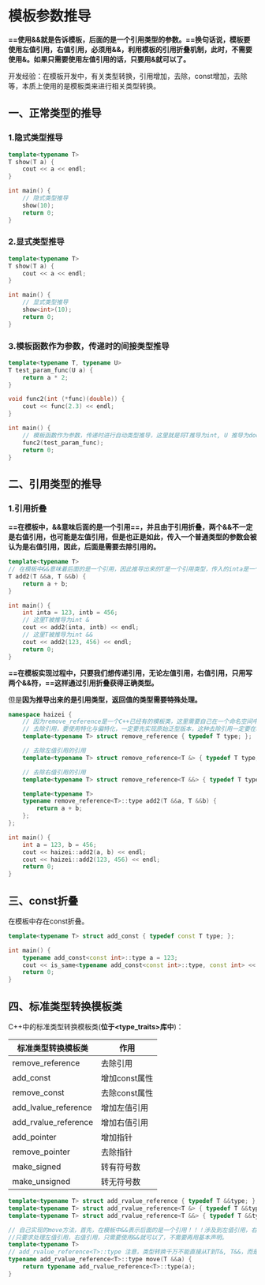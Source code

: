 # 模板参数推导

**==使用&&就是告诉模板，后面的是一个引用类型的参数。==换句话说，模板要使用左值引用，右值引用，必须用&&，利用模板的引用折叠机制，此时，不需要使用&。如果只需要使用左值引用的话，只要用&就可以了。**

开发经验：在模板开发中，有关类型转换，引用增加，去除，const增加，去除等，本质上使用的是模板类来进行相关类型转换。

## 一、正常类型的推导

### 1.隐式类型推导

```c++
template<typename T>
T show(T a) {
    cout << a << endl;
}

int main() {
    // 隐式类型推导
    show(10);
    return 0;
}
```



### 2.显式类型推导

```c++
template<typename T>
T show(T a) {
    cout << a << endl;
}

int main() {
    // 显式类型推导
    show<int>(10);
    return 0;
}
```



### 3.模板函数作为参数，传递时的间接类型推导

```c++
template<typename T, typename U>
T test_param_func(U a) {
    return a * 2;
}

void func2(int (*func)(double)) {
    cout << func(2.3) << endl;
}

int main() {
    // 模板函数作为参数，传递时进行自动类型推导，这里就是将T推导为int, U 推导为double
    func2(test_param_func);
    return 0;
}
```





## 二、引用类型的推导

### 1.引用折叠

**==在模板中，&&意味后面的是一个引用==，并且由于引用折叠，两个&&不一定是右值引用，也可能是左值引用，但是也正是如此，传入一个普通类型的参数会被认为是右值引用，因此，后面是需要去除引用的。**

```c++
template<typename T>
// 在模板中&&意味着后面的是一个引用，因此推导出来的T是一个引用类型，传入的inta是一个左值，那么就会推导得左值引用，这里的a，b推导出的T是int &。而正常的右值这里就是int &&,通过引用折叠， int &&&a实际上就是int &a, int &&&&a 实际上就是int &&a。
T add2(T &&a, T &&b) {
    return a + b;
}

int main() {
    int inta = 123, intb = 456;
    // 这里T被推导为int &
    cout << add2(inta, intb) << endl;
    // 这里T被推导为int &&
    cout << add2(123, 456) << endl;
    return 0;
}
```

**==在模板实现过程中，只要我们想传递引用，无论左值引用，右值引用，只用写两个&&符，==这样通过引用折叠获得正确类型。**

但是**因为推导出来的是引用类型，返回值的类型需要特殊处理。**

```c++
namespace haizei {
    // 因为remove_reference是一个C++已经有的模板类，这里需要自己在一个命名空间中定义一个实现一下看看
    // 去除引用，要使用特化与偏特化，一定要先实现原始泛型版本，这种去除引用一定要在单独命名空间中，否则在外面的就会报类型推导不出来导致的函数无法定义错误
    template<typename T> struct remove_reference { typedef T type; };

    // 去除左值引用的引用
    template<typename T> struct remove_reference<T &> { typedef T type; };

    // 去除右值引用的引用
    template<typename T> struct remove_reference<T &&> { typedef T type; };

    template<typename T>
    typename remove_reference<T>::type add2(T &&a, T &&b) {
        return a + b;
    };
};

int main() {
    int a = 123, b = 456;
    cout << haizei::add2(a, b) << endl;
    cout << haizei::add2(123, 456) << endl;
    return 0;
}
```



## 三、const折叠

在模板中存在const折叠。

```c++
template<typename T> struct add_const { typedef const T type; };

int main() {
    typename add_const<const int>::type a = 123;
    cout << is_same<typename add_const<const int>::type, const int> << endl;
    return 0;
}
```





## 四、标准类型转换模板类

C++中的标准类型转换模板类(**位于\<type_traits\>库中**)：

| 标准类型转换模板类   | 作用          |
| -------------------- | ------------- |
| remove_reference     | 去除引用      |
| add_const            | 增加const属性 |
| remove_const         | 去除const属性 |
| add_lvalue_reference | 增加左值引用  |
| add_rvalue_reference | 增加右值引用  |
| add_pointer          | 增加指针      |
| remove_pointer       | 去除指针      |
| make_signed          | 转有符号数    |
| make_unsigned        | 转无符号数    |

```c++
template<typename T> struct add_rvalue_reference { typedef T &&type; };
template<typename T> struct add_rvalue_reference<T &> { typedef T &&type; };
template<typename T> struct add_rvalue_reference<T &&> { typedef T &&type; };

// 自己实现的move方法，首先，在模板中&&表示后面的是一个引用！！！涉及到左值引用，右值引用的问题，应当最开始就使用&&版本。
//只要求处理左值引用，右值引用，只需要使用&&就可以了，不需要再用基本声明。
template<typename T>
// add_rvalue_reference<T>::type 注意，类型转换千万不能直接从T到T&, T&&，而是要考虑到引用折叠，使用另外定义的类型转换模板类
typename add_rvalue_reference<T>::type move(T &&a) {
    return typename add_rvalue_reference<T>::type(a);
}
```







